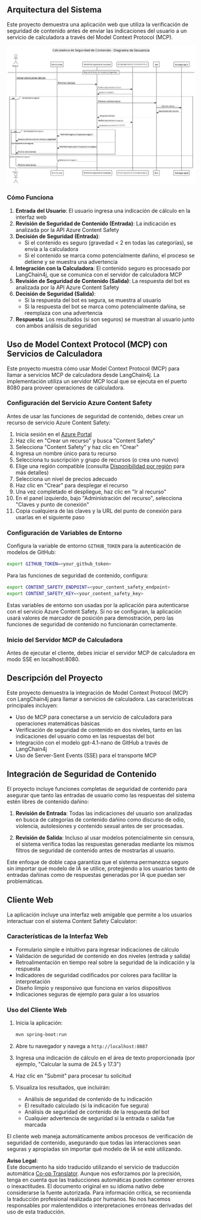<!--
CO_OP_TRANSLATOR_METADATA:
{
  "original_hash": "e5ea5e7582f70008ea9bec3b3820f20a",
  "translation_date": "2025-05-16T15:37:41+00:00",
  "source_file": "04-PracticalImplementation/samples/java/containerapp/README.md",
  "language_code": "es"
}
-->
## Arquitectura del Sistema

Este proyecto demuestra una aplicación web que utiliza la verificación de seguridad de contenido antes de enviar las indicaciones del usuario a un servicio de calculadora a través del Model Context Protocol (MCP).

![System Architecture Diagram](../../../../../../translated_images/plant.b079fed84e945b7c2978993a16163bb53f0517cfe3548d2e442ff40d619ba4b4.es.png)

### Cómo Funciona

1. **Entrada del Usuario**: El usuario ingresa una indicación de cálculo en la interfaz web  
2. **Revisión de Seguridad de Contenido (Entrada)**: La indicación es analizada por la API Azure Content Safety  
3. **Decisión de Seguridad (Entrada)**:  
   - Si el contenido es seguro (gravedad < 2 en todas las categorías), se envía a la calculadora  
   - Si el contenido se marca como potencialmente dañino, el proceso se detiene y se muestra una advertencia  
4. **Integración con la Calculadora**: El contenido seguro es procesado por LangChain4j, que se comunica con el servidor de calculadora MCP  
5. **Revisión de Seguridad de Contenido (Salida)**: La respuesta del bot es analizada por la API Azure Content Safety  
6. **Decisión de Seguridad (Salida)**:  
   - Si la respuesta del bot es segura, se muestra al usuario  
   - Si la respuesta del bot se marca como potencialmente dañina, se reemplaza con una advertencia  
7. **Respuesta**: Los resultados (si son seguros) se muestran al usuario junto con ambos análisis de seguridad

## Uso de Model Context Protocol (MCP) con Servicios de Calculadora

Este proyecto muestra cómo usar Model Context Protocol (MCP) para llamar a servicios MCP de calculadora desde LangChain4j. La implementación utiliza un servidor MCP local que se ejecuta en el puerto 8080 para proveer operaciones de calculadora.

### Configuración del Servicio Azure Content Safety

Antes de usar las funciones de seguridad de contenido, debes crear un recurso de servicio Azure Content Safety:

1. Inicia sesión en el [Azure Portal](https://portal.azure.com)  
2. Haz clic en "Crear un recurso" y busca "Content Safety"  
3. Selecciona "Content Safety" y haz clic en "Crear"  
4. Ingresa un nombre único para tu recurso  
5. Selecciona tu suscripción y grupo de recursos (o crea uno nuevo)  
6. Elige una región compatible (consulta [Disponibilidad por región](https://azure.microsoft.com/en-us/global-infrastructure/services/?products=cognitive-services) para más detalles)  
7. Selecciona un nivel de precios adecuado  
8. Haz clic en "Crear" para desplegar el recurso  
9. Una vez completado el despliegue, haz clic en "Ir al recurso"  
10. En el panel izquierdo, bajo "Administración del recurso", selecciona "Claves y punto de conexión"  
11. Copia cualquiera de las claves y la URL del punto de conexión para usarlas en el siguiente paso

### Configuración de Variables de Entorno

Configura la variable de entorno `GITHUB_TOKEN` para la autenticación de modelos de GitHub:  
```sh
export GITHUB_TOKEN=<your_github_token>
```

Para las funciones de seguridad de contenido, configura:  
```sh
export CONTENT_SAFETY_ENDPOINT=<your_content_safety_endpoint>
export CONTENT_SAFETY_KEY=<your_content_safety_key>
```

Estas variables de entorno son usadas por la aplicación para autenticarse con el servicio Azure Content Safety. Si no se configuran, la aplicación usará valores de marcador de posición para demostración, pero las funciones de seguridad de contenido no funcionarán correctamente.

### Inicio del Servidor MCP de Calculadora

Antes de ejecutar el cliente, debes iniciar el servidor MCP de calculadora en modo SSE en localhost:8080.

## Descripción del Proyecto

Este proyecto demuestra la integración de Model Context Protocol (MCP) con LangChain4j para llamar a servicios de calculadora. Las características principales incluyen:

- Uso de MCP para conectarse a un servicio de calculadora para operaciones matemáticas básicas  
- Verificación de seguridad de contenido en dos niveles, tanto en las indicaciones del usuario como en las respuestas del bot  
- Integración con el modelo gpt-4.1-nano de GitHub a través de LangChain4j  
- Uso de Server-Sent Events (SSE) para el transporte MCP

## Integración de Seguridad de Contenido

El proyecto incluye funciones completas de seguridad de contenido para asegurar que tanto las entradas de usuario como las respuestas del sistema estén libres de contenido dañino:

1. **Revisión de Entrada**: Todas las indicaciones del usuario son analizadas en busca de categorías de contenido dañino como discurso de odio, violencia, autolesiones y contenido sexual antes de ser procesadas.

2. **Revisión de Salida**: Incluso al usar modelos potencialmente sin censura, el sistema verifica todas las respuestas generadas mediante los mismos filtros de seguridad de contenido antes de mostrarlas al usuario.

Este enfoque de doble capa garantiza que el sistema permanezca seguro sin importar qué modelo de IA se utilice, protegiendo a los usuarios tanto de entradas dañinas como de respuestas generadas por IA que puedan ser problemáticas.

## Cliente Web

La aplicación incluye una interfaz web amigable que permite a los usuarios interactuar con el sistema Content Safety Calculator:

### Características de la Interfaz Web

- Formulario simple e intuitivo para ingresar indicaciones de cálculo  
- Validación de seguridad de contenido en dos niveles (entrada y salida)  
- Retroalimentación en tiempo real sobre la seguridad de la indicación y la respuesta  
- Indicadores de seguridad codificados por colores para facilitar la interpretación  
- Diseño limpio y responsivo que funciona en varios dispositivos  
- Indicaciones seguras de ejemplo para guiar a los usuarios

### Uso del Cliente Web

1. Inicia la aplicación:  
   ```sh
   mvn spring-boot:run
   ```

2. Abre tu navegador y navega a `http://localhost:8087`

3. Ingresa una indicación de cálculo en el área de texto proporcionada (por ejemplo, "Calcular la suma de 24.5 y 17.3")

4. Haz clic en "Submit" para procesar tu solicitud

5. Visualiza los resultados, que incluirán:  
   - Análisis de seguridad de contenido de tu indicación  
   - El resultado calculado (si la indicación fue segura)  
   - Análisis de seguridad de contenido de la respuesta del bot  
   - Cualquier advertencia de seguridad si la entrada o salida fue marcada

El cliente web maneja automáticamente ambos procesos de verificación de seguridad de contenido, asegurando que todas las interacciones sean seguras y apropiadas sin importar qué modelo de IA se esté utilizando.

**Aviso Legal**:  
Este documento ha sido traducido utilizando el servicio de traducción automática [Co-op Translator](https://github.com/Azure/co-op-translator). Aunque nos esforzamos por la precisión, tenga en cuenta que las traducciones automáticas pueden contener errores o inexactitudes. El documento original en su idioma nativo debe considerarse la fuente autorizada. Para información crítica, se recomienda la traducción profesional realizada por humanos. No nos hacemos responsables por malentendidos o interpretaciones erróneas derivadas del uso de esta traducción.